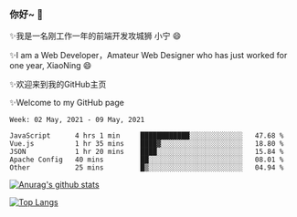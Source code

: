 ### 你好~  👋

✨我是一名刚工作一年的前端开发攻城狮 小宁 😄

✨I am a Web Developer，Amateur Web Designer who has just worked for one year, XiaoNing 😄

✨欢迎来到我的GitHub主页

✨Welcome to my GitHub page
<!--
**7148505/7148505** is a ✨ _special_ ✨ repository because its `README.md` (this file) appears on your GitHub profile.

Here are some ideas to get you started:

- 🔭 I’m currently working on ...
- 🌱 I’m currently learning ...
- 👯 I’m looking to collaborate on ...
- 🤔 I’m looking for help with ...
- 💬 Ask me about ...
- 📫 How to reach me: ...
- 😄 Pronouns: ...
- ⚡ Fun fact: ...
-->

<!--START_SECTION:waka-->
```text
Week: 02 May, 2021 - 09 May, 2021

JavaScript      4 hrs 1 min     ████████████░░░░░░░░░░░░░   47.68 % 
Vue.js          1 hr 35 mins    ████▓░░░░░░░░░░░░░░░░░░░░   18.80 % 
JSON            1 hr 20 mins    ████░░░░░░░░░░░░░░░░░░░░░   15.84 % 
Apache Config   40 mins         ██░░░░░░░░░░░░░░░░░░░░░░░   08.01 % 
Other           25 mins         █▒░░░░░░░░░░░░░░░░░░░░░░░   04.94 % 
```
<!--END_SECTION:waka-->

[![Anurag's github stats](https://github-readme-stats.vercel.app/api?username=littleCareless)](https://github.com/anuraghazra/github-readme-stats)

[![Top Langs](https://github-readme-stats.vercel.app/api/top-langs/?username=littleCareless&layout=compact)](https://github.com/anuraghazra/github-readme-stats)
